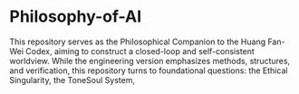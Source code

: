 # Philosophy-of-AI
This repository serves as the Philosophical Companion to the Huang Fan-Wei Codex, aiming to construct a closed-loop and self-consistent worldview. While the engineering version emphasizes methods, structures, and verification, this repository turns to foundational questions: the Ethical Singularity, the ToneSoul System,
